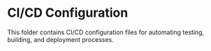 # CI/CD Configuration

This folder contains CI/CD configuration files for automating testing, building, and deployment processes.